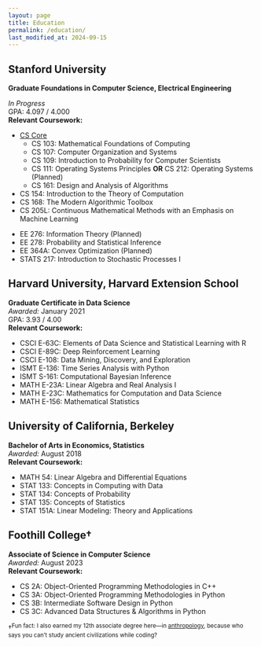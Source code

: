 ```yaml
---
layout: page
title: Education
permalink: /education/
last_modified_at: 2024-09-15
---
```


## Stanford University  
**Graduate Foundations in Computer Science, Electrical Engineering**

*In Progress*  
GPA: 4.097 / 4.000  
**Relevant Coursework:**
- [CS Core](https://www.cs.stanford.edu/bs-core-requirements)
    - CS 103: Mathematical Foundations of Computing
    - CS 107: Computer Organization and Systems
    - CS 109: Introduction to Probability for Computer Scientists
    - CS 111: Operating Systems Principles **OR** CS 212: Operating Systems (Planned)
    - CS 161: Design and Analysis of Algorithms
- CS 154: Introduction to the Theory of Computation
- CS 168: The Modern Algorithmic Toolbox
- CS 205L: Continuous Mathematical Methods with an Emphasis on Machine Learning
<!-- - CS 369O: Optimization Algorithms (In-progress) -->
- EE 276: Information Theory (Planned)
- EE 278: Probability and Statistical Inference
- EE 364A: Convex Optimization (Planned) 
- STATS 217: Introduction to Stochastic Processes I

## Harvard University, Harvard Extension School  
**Graduate Certificate in Data Science**  
*Awarded:* January 2021  
GPA: 3.93 / 4.00  
**Relevant Coursework:**
- CSCI E-63C: Elements of Data Science and Statistical Learning with R
- CSCI E-89C: Deep Reinforcement Learning
- CSCI E-108: Data Mining, Discovery, and Exploration
- ISMT E-136: Time Series Analysis with Python
- ISMT S-161: Computational Bayesian Inference
- MATH E-23A: Linear Algebra and Real Analysis I
- MATH E-23C: Mathematics for Computation and Data Science
- MATH E-156: Mathematical Statistics

## University of California, Berkeley  
**Bachelor of Arts in Economics, Statistics**  
*Awarded:* August 2018  
**Relevant Coursework:**
- MATH 54: Linear Algebra and Differential Equations
- STAT 133: Concepts in Computing with Data
- STAT 134: Concepts of Probability
- STAT 135: Concepts of Statistics
- STAT 151A: Linear Modeling: Theory and Applications

## Foothill College†
**Associate of Science in Computer Science**  
*Awarded:* August 2023  
**Relevant Coursework:**
- CS 2A: Object-Oriented Programming Methodologies in C++
- CS 3A: Object-Oriented Programming Methodologies in Python
- CS 3B: Intermediate Software Design in Python
- CS 3C: Advanced Data Structures & Algorithms in Python

†<sup>Fun fact: I also earned my 12th associate degree here—in [anthropology](https://www.parchment.com/u/award/c7daeb8936ad05b0d087c9b09669e0ae), because who says you can’t study ancient civilizations while coding?</sup>

